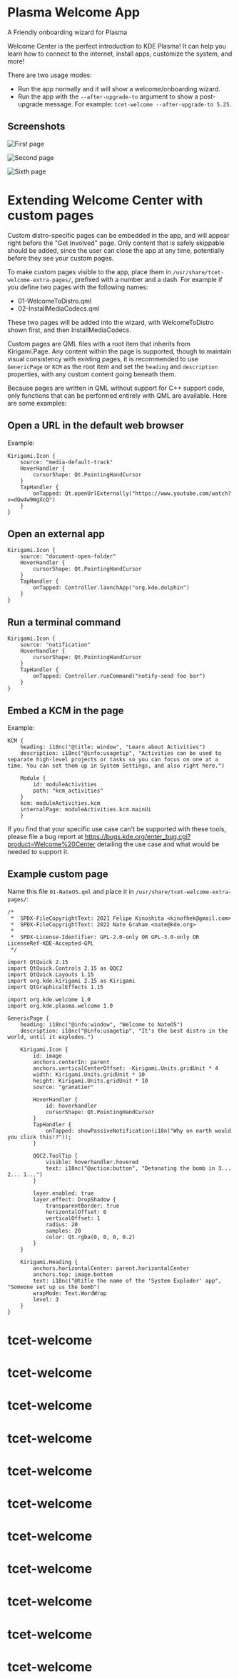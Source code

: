 <!--
    SPDX-License-Identifier: CC0-1.0
    SPDX-FileCopyrightText: 2022-Nate Graham <nate@kde.org>
-->
# Plasma Welcome App

A Friendly onboarding wizard for Plasma

Welcome Center is the perfect introduction to KDE Plasma! It can help you learn how to connect to the internet, install apps, customize the system, and more!

There are two usage modes:
- Run the app normally and it will show a welcome/onboarding wizard.
- Run the app with the `--after-upgrade-to` argument to show a post-upgrade message. For example: `tcet-welcome --after-upgrade-to 5.25`.


## Screenshots
![First page](https://cdn.kde.org/screenshots/tcet-welcome/tcet-welcome-page-1.png)

![Second page](https://cdn.kde.org/screenshots/tcet-welcome/tcet-welcome-page-2.png)

![Sixth page](https://cdn.kde.org/screenshots/tcet-welcome/tcet-welcome-page-6.png)


# Extending Welcome Center with custom pages
Custom distro-specific pages can be embedded in the app, and will appear right before the "Get Involved" page. Only content that is safely skippable should be added, since the user can close the app at any time, potentially before they see your custom pages.

To make custom pages visible to the app, place them in `/usr/share/tcet-welcome-extra-pages/`, prefixed with a number and a dash. For example if you define two pages with the following names:

- 01-WelcomeToDistro.qml
- 02-InstallMediaCodecs.qml

These two pages will be added into the wizard, with WelcomeToDistro shown first, and then InstallMediaCodecs.

Custom pages are QML files with a root item that inherits from Kirigami.Page. Any content within the page is supported, though to maintain visual consistency with existing pages, it is recommended to use `GenericPage` or `KCM` as the root item and set the `heading` and `description` properties, with any custom content going beneath them.

Because pages are written in QML without support for C++ support code, only functions that can be performed entirely with QML are available. Here are some examples:

## Open a URL in the default web browser
Example:
```
Kirigami.Icon {
    source: "media-default-track"
    HoverHandler {
        cursorShape: Qt.PointingHandCursor
    }
    TapHandler {
        onTapped: Qt.openUrlExternally("https://www.youtube.com/watch?v=dQw4w9WgXcQ")
    }
}
```

## Open an external app
```
Kirigami.Icon {
    source: "document-open-folder"
    HoverHandler {
        cursorShape: Qt.PointingHandCursor
    }
    TapHandler {
        onTapped: Controller.launchApp("org.kde.dolphin")
    }
}
```

## Run a terminal command
```
Kirigami.Icon {
    source: "notification"
    HoverHandler {
        cursorShape: Qt.PointingHandCursor
    }
    TapHandler {
        onTapped: Controller.runCommand("notify-send foo bar")
    }
}
```

## Embed a KCM in the page
Example:
```
KCM {
    heading: i18nc("@title: window", "Learn about Activities")
    description: i18nc("@info:usagetip", "Activities can be used to separate high-level projects or tasks so you can focus on one at a time. You can set them up in System Settings, and also right here.")

    Module {
        id: moduleActivities
        path: "kcm_activities"
    }
    kcm: moduleActivities.kcm
    internalPage: moduleActivities.kcm.mainUi
    }
```


If you find that your specific use case can't be supported with these tools, please file a bug report at https://bugs.kde.org/enter_bug.cgi?product=Welcome%20Center detailing the use case and what would be needed to support it.

## Example custom page

Name this file `01-NateOS.qml` and place it in `/usr/share/tcet-welcome-extra-pages/`:

```
/*
 *  SPDX-FileCopyrightText: 2021 Felipe Kinoshita <kinofhek@gmail.com>
 *  SPDX-FileCopyrightText: 2022 Nate Graham <nate@kde.org>
 *
 *  SPDX-License-Identifier: GPL-2.0-only OR GPL-3.0-only OR LicenseRef-KDE-Accepted-GPL
 */

import QtQuick 2.15
import QtQuick.Controls 2.15 as QQC2
import QtQuick.Layouts 1.15
import org.kde.kirigami 2.15 as Kirigami
import QtGraphicalEffects 1.15

import org.kde.welcome 1.0
import org.kde.plasma.welcome 1.0

GenericPage {
    heading: i18nc("@info:window", "Welcome to NateOS")
    description: i18nc("@info:usagetip", "It's the best distro in the world, until it explodes.")

    Kirigami.Icon {
        id: image
        anchors.centerIn: parent
        anchors.verticalCenterOffset: -Kirigami.Units.gridUnit * 4
        width: Kirigami.Units.gridUnit * 10
        height: Kirigami.Units.gridUnit * 10
        source: "granatier"

        HoverHandler {
            id: hoverhandler
            cursorShape: Qt.PointingHandCursor
        }
        TapHandler {
            onTapped: showPassiveNotification(i18n("Why on earth would you click this!?"));
        }

        QQC2.ToolTip {
            visible: hoverhandler.hovered
            text: i18nc("@action:button", "Detonating the bomb in 3... 2... 1...")
        }

        layer.enabled: true
        layer.effect: DropShadow {
            transparentBorder: true
            horizontalOffset: 0
            verticalOffset: 1
            radius: 20
            samples: 20
            color: Qt.rgba(0, 0, 0, 0.2)
        }
    }

    Kirigami.Heading {
        anchors.horizontalCenter: parent.horizontalCenter
        anchors.top: image.bottom
        text: i18nc("@title the name of the 'System Exploder' app", "Someone set up us the bomb")
        wrapMode: Text.WordWrap
        level: 3
    }
}
```
# tcet-welcome
# tcet-welcome
# tcet-welcome
# tcet-welcome
# tcet-welcome
# tcet-welcome
# tcet-welcome
# tcet-welcome
# tcet-welcome
# tcet-welcome
# tcet-welcome
